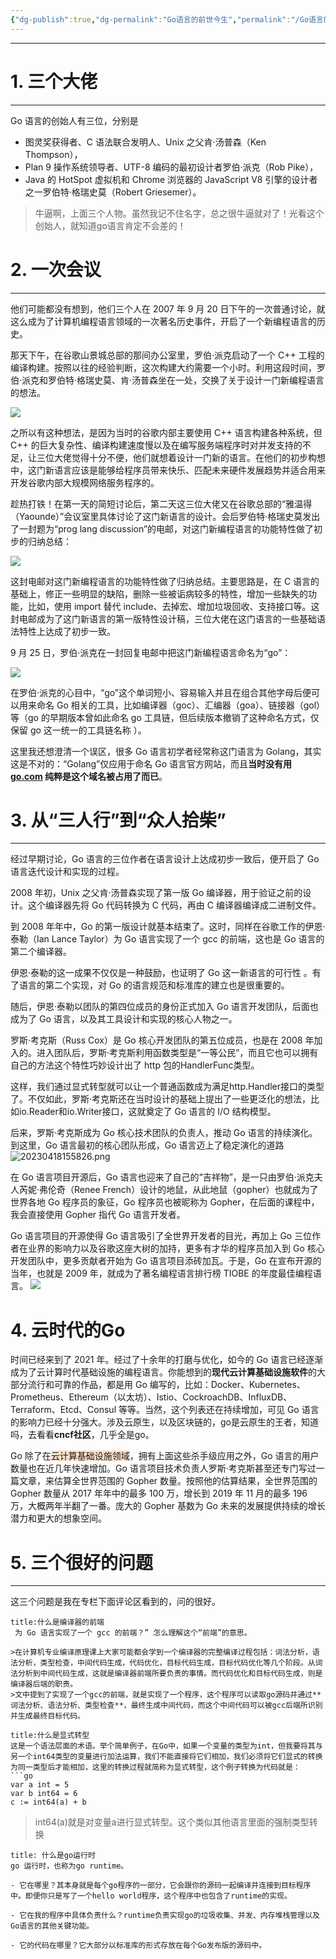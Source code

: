 ```yaml
---
{"dg-publish":true,"dg-permalink":"Go语言的前世今生","permalink":"/Go语言的前世今生/","noteIcon":"","created":"2023-04-10","updated":""}
---
```


---

# 1. 三个大佬
---
Go 语言的创始人有三位，分别是
- 图灵奖获得者、C 语法联合发明人、Unix 之父肯·汤普森（Ken Thompson），
- Plan 9 操作系统领导者、UTF-8 编码的最初设计者罗伯·派克（Rob Pike），
- Java 的 HotSpot 虚拟机和 Chrome 浏览器的 JavaScript V8 引擎的设计者之一罗伯特·格瑞史莫（Robert Griesemer）。

>牛逼啊，上面三个人物。虽然我记不住名字，总之很牛逼就对了！光看这个创始人，就知道go语言肯定不会差的！

# 2. 一次会议
---
他们可能都没有想到，他们三个人在 2007 年 9 月 20 日下午的一次普通讨论，就这么成为了计算机编程语言领域的一次著名历史事件，开启了一个新编程语言的历史。

那天下午，在谷歌山景城总部的那间办公室里，罗伯·派克启动了一个 C++ 工程的编译构建。按照以往的经验判断，这次构建大约需要一个小时。利用这段时间，罗伯·派克和罗伯特·格瑞史莫、肯·汤普森坐在一处，交换了关于设计一门新编程语言的想法。

![](/img/user/Z.image/Go/20230418132405.png)

之所以有这种想法，是因为当时的谷歌内部主要使用 C++ 语言构建各种系统，但 C++ 的巨大复杂性、编译构建速度慢以及在编写服务端程序时对并发支持的不足，让三位大佬觉得十分不便，他们就想着设计一门新的语言。在他们的初步构想中，这门新语言应该是能够给程序员带来快乐、匹配未来硬件发展趋势并适合用来开发谷歌内部大规模网络服务程序的。

趁热打铁！在第一天的简短讨论后，第二天这三位大佬又在谷歌总部的“雅温得（Yaounde）”会议室里具体讨论了这门新语言的设计。会后罗伯特·格瑞史莫发出了一封题为“prog lang discussion”的电邮，对这门新编程语言的功能特性做了初步的归纳总结：

![](/img/user/Z.image/Go/20230418154616.png)

这封电邮对这门新编程语言的功能特性做了归纳总结。主要思路是，在 C 语言的基础上，修正一些明显的缺陷，删除一些被诟病较多的特性，增加一些缺失的功能，比如，使用 import 替代 include、去掉宏、增加垃圾回收、支持接口等。这封电邮成为了这门新语言的第一版特性设计稿，三位大佬在这门语言的一些基础语法特性上达成了初步一致。

9 月 25 日，罗伯·派克在一封回复电邮中把这门新编程语言命名为“go”：

![](/img/user/Z.image/Go/20230418155038.png)

在罗伯·派克的心目中，“go”这个单词短小、容易输入并且在组合其他字母后便可以用来命名 Go 相关的工具，比如编译器（goc）、汇编器（goa）、链接器（gol）等（go 的早期版本曾如此命名 go 工具链，但后续版本撤销了这种命名方式，仅保留 go 这一统一的工具链名称 ）。

这里我还想澄清一个误区，很多 Go 语言初学者经常称这门语言为 Golang，其实这是不对的：“Golang”仅应用于命名 Go 语言官方网站，而且**当时没有用 [go.com](http://go.com/) 纯粹是这个域名被占用了而已**。

# 3. 从“三人行”到“众人拾柴”
---
经过早期讨论，Go 语言的三位作者在语言设计上达成初步一致后，便开启了 Go 语言迭代设计和实现的过程。

2008 年初，Unix 之父肯·汤普森实现了第一版 Go 编译器，用于验证之前的设计。这个编译器先将 Go 代码转换为 C 代码，再由 C 编译器编译成二进制文件。

到 2008 年年中，Go 的第一版设计就基本结束了。这时，同样在谷歌工作的伊恩·泰勒（Ian Lance Taylor）为 Go 语言实现了一个 gcc 的前端，这也是 Go 语言的第二个编译器。

伊恩·泰勒的这一成果不仅仅是一种鼓励，也证明了 Go 这一新语言的可行性 。有了语言的第二个实现，对 Go 的语言规范和标准库的建立也是很重要的。

随后，伊恩·泰勒以团队的第四位成员的身份正式加入 Go 语言开发团队，后面也成为了 Go 语言，以及其工具设计和实现的核心人物之一。

罗斯·考克斯（Russ Cox）是 Go 核心开发团队的第五位成员，也是在 2008 年加入的。进入团队后，罗斯·考克斯利用函数类型是“一等公民”，而且它也可以拥有自己的方法这个特性巧妙设计出了 http 包的HandlerFunc类型。

这样，我们通过显式转型就可以让一个普通函数成为满足http.Handler接口的类型了。不仅如此，罗斯·考克斯还在当时设计的基础上提出了一些更泛化的想法，比如io.Reader和io.Writer接口，这就奠定了 Go 语言的 I/O 结构模型。

后来，罗斯·考克斯成为 Go 核心技术团队的负责人，推动 Go 语言的持续演化。到这里，Go 语言最初的核心团队形成，Go 语言迈上了稳定演化的道路
![20230418155826.png](/img/user/Z.image/Go/20230418155826.png)

在 Go 语言项目开源后，Go 语言也迎来了自己的“吉祥物”，是一只由罗伯·派克夫人芮妮·弗伦奇（Renee French）设计的地鼠，从此地鼠（gopher）也就成为了世界各地 Go 程序员的象征，Go 程序员也被昵称为 Gopher，在后面的课程中，我会直接使用 Gopher 指代 Go 语言开发者。

Go 语言项目的开源使得 Go 语言吸引了全世界开发者的目光，再加上 Go 三位作者在业界的影响力以及谷歌这座大树的加持，更多有才华的程序员加入到 Go 核心开发团队中，更多贡献者开始为 Go 语言项目添砖加瓦。于是，Go 在宣布开源的当年，也就是 2009 年，就成为了著名编程语言排行榜 TIOBE 的年度最佳编程语言。
![](/img/user/Z.image/Go/20230418155941.png)
 
# 4. 云时代的Go
时间已经来到了 2021 年。经过了十余年的打磨与优化，如今的 Go 语言已经逐渐成为了云计算时代基础设施的编程语言。你能想到的**现代云计算基础设施软件**的大部分流行和可靠的作品，都是用 Go 编写的，比如：Docker、Kubernetes、Prometheus、Ethereum（以太坊）、Istio、CockroachDB、InfluxDB、Terraform、Etcd、Consul 等等。当然，这个列表还在持续增加，可见 Go 语言的影响力已经十分强大。涉及云原生，以及区块链的，go是云原生的王者，知道吗，去看看**cncf社区**，几乎全是go。

Go 除了在<span style="background:rgba(240, 107, 5, 0.2)">云计算基础设施领域</span>，拥有上面这些杀手级应用之外，Go 语言的用户数量也在近几年快速增加。Go 语言项目技术负责人罗斯·考克斯甚至还专门写过一篇文章，来估算全世界范围的 Gopher 数量。按照他的估算结果，全世界范围的 Gopher 数量从 2017 年年中的最多 100 万，增长到 2019 年 11 月的最多 196 万，大概两年半翻了一番。庞大的 Gopher 基数为 Go 未来的发展提供持续的增长潜力和更大的想象空间。


# 5. 三个很好的问题
---
这三个问题是我在专栏下面评论区看到的，问的很好。

```ad-question
title:什么是编译器的前端
 为 Go 语言实现了一个 gcc 的前端？” 怎么理解这个“前端”的意思。

>在计算机专业编译原理课上大家可能都会学到一个编译器的完整编译过程包括：词法分析，语法分析，类型检查，中间代码生成，代码优化，目标代码生成，目标代码优化等几个阶段。从词法分析到中间代码生成，这就是编译器前端所要负责的事情。而代码优化和目标代码生成，则是编译器后端的职责。
>文中提到了实现了一个gcc的前端，就是实现了一个程序，这个程序可以读取go源码并通过**词法分析、语法分析、类型检查**，最终生成中间代码，而这个中间代码可以被gcc后端所识别并生成最终目标代码。

```


```ad-question
title:什么是显式转型 
这是一个语法层面的术语。举个简单例子，在Go中，如果一个变量的类型为int，但我要将其与另一个int64类型的变量进行加法运算，我们不能直接将它们相加，我们必须将它们显式的转换为同一类型后才能相加，这里的转换过程就简称为显式转型，这个例子转换为代码就是：
```go
var a int = 5
var b int64 = 6
c := int64(a) + b
```

> int64(a)就是对变量a进行显式转型。这个类似其他语言里面的强制类型转换


```ad-question
title: 什么是go运行时
go 运行时，也称为go runtime。

- 它在哪里？其本身就是每个go程序的一部分，它会跟你的源码一起编译并连接到目标程序中。即便你只是写了一个hello world程序，这个程序中也包含了runtime的实现。

- 它在我的程序中具体负责什么？runtime负责实现go的垃圾收集、并发、内存堆栈管理以及Go语言的其他关键功能。

- 它的代码在哪里？它大部分以标准库的形式存放在每个Go发布版的源码中。
```


